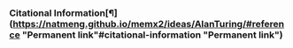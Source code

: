 ### Citational Information[¶](https://natmeng.github.io/memx2/ideas/AlanTuring/#reference "Permanent link"#citational-information "Permanent link")


